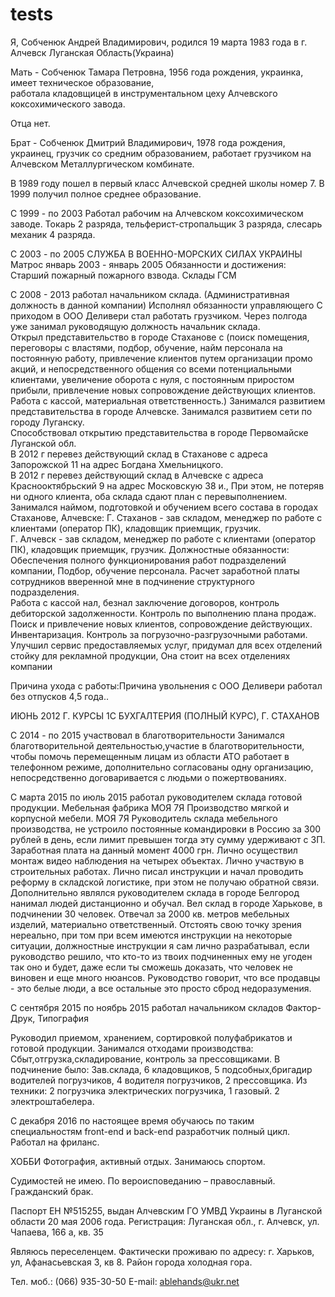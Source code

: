 # tests

Я, Собченюк Андрей Владимирович, родился 19 марта 1983 года в г. Алчевск Луганская Область(Украина)

Мать - Собченюк Тамара Петровна, 1956 года рождения, украинка, имеет техническое образование,  
работала кладовщицей в инструментальном цеху Алчевского коксохимического завода.

Отца нет.
	
Брат - Собченюк Дмитрий Владимирович, 1978 года рождения, украинец, грузчик со средним образованием, 
работает грузчиком на Алчевском Металлургическом комбинате.

В 1989 году пошел в первый класс Алчевской средней школы номер 7. В 1999 получил полное среднее образование.

С 1999 - по 2003 Работал рабочим на Алчевском коксохимическом заводе. 
Токарь 2 разряда, тельферист-стропальщик 3 разряда, слесарь механик 4 разряда.

С 2003 - по 2005 СЛУЖБА В ВОЕННО-МОРСКИХ СИЛАХ УКРАИНЫ
Матрос
январь 2003 - январь 2005
Обязанности и достижения:
Старший пожарный пожарного взвода. Склады ГСМ

С 2008 - 2013 работал начальником склада.
(Административная должность в данной компании)
Исполнял обязанности управляющего
С приходом в ООО Деливери стал работать грузчиком. 
 Через полгода уже занимал руководящую должность начальник склада.  
 Открыл представительство в городе Стаханове с (поиск помещения, переговоры с властями, подбор, 
 обучение, найм персонала на постоянную работу, привлечение клиентов путем организации промо акций, 
 и непосредственного общения со всеми потенциальными клиентами, увеличение оборота с нуля, с постоянным приростом прибыли, 
 привлечение новых сопровождение действующих клиентов. Работа с кассой, материальная ответственность.) 
 Занимался развитием представительства в городе Алчевске. Занимался развитием сети по городу Луганску.  
 Способствовал открытию представительства в городе Первомайске Луганской обл.  
 В 2012 г перевез действующий склад в Стаханове с адреса Запорожской 11 на адрес Богдана Хмельницкого.  
 В 2012 г перевез действующий склад в Алчевске с адреса Краснооктябрьский 9 на адрес Московскую 38 и., 
 При этом, не потеряв ни одного клиента, оба склада сдают план с перевыполнением.  Занимался наймом, 
 подготовкой и обучением всего состава в городах Стаханове, 
 Алчевске:  Г. Стаханов - зав складом, менеджер по работе с клиентами (оператор ПК), кладовщик приемщик, грузчик.  
 Г. Алчевск - зав складом, менеджер по работе с клиентами (оператор ПК), кладовщик приемщик, грузчик. 
 Должностные обязанности: Обеспечения полного функционирования работ подразделений компании, 
 Подбор, обучение персонала.  Расчет заработной платы сотрудников вверенной мне в подчинение структурного подразделения.  
 Работа с кассой нал, безнал заключение договоров, контроль дебиторской задолженности. Контроль по выполнению плана продаж. 
 Поиск и привлечение новых клиентов, сопровождение действующих. Инвентаризация. Контроль за погрузочно-разгрузочными работами.  
 Улучшил сервис предоставляемых услуг, придумал для всех отделений стойку для рекламной продукции, Она стоит на всех отделениях компании 

 Причина ухода с работы:Причина увольнения с ООО Деливери работал без отпусков 4,5 года.. 
 
ИЮНЬ 2012 Г. КУРСЫ 1С БУХГАЛТЕРИЯ (ПОЛНЫЙ КУРС), Г. СТАХАНОВ

 
 С 2014 - по 2015 участвовал в благотворительности
 Занимался благотворительной деятельностью,участие в благотворительности, 
 чтобы помочь перемещенным лицам из области АТО работает в телефонном режиме, 
 дополнительно согласованы одну организацию, непосредственно договаривается с людьми о пожертвованиях.

 С марта 2015 по июль 2015 работал руководителем склада готовой продукции. Мебельная фабрика МОЯ 7Я 
Производство мягкой и корпусной мебели. МОЯ 7Я
Руководитель склада мебельного производства, не устроило постоянные командировки в Россию за 300 рублей в день, 
если лимит превышен тогда эту сумму удерживают с ЗП. Заработная плата на данный момент 4000 грн. 
Лично осуществил монтаж видео наблюдения на четырех объектах.
Лично участвую в строительных работах.
Лично писал инструкции и начал проводить реформу в складской логистике, при этом не получаю обратной связи.
Дополнительно являлся руководителем склада в городе Белгород нанимал людей дистанционно и обучал.
Вел склад в городе Харькове, в подчинении 30 человек.
Отвечал за 2000 кв. метров мебельных изделий, материально ответственный.
Отстоять свою точку зрения нереально, при том при всем имеются инструкции на некоторые ситуации, 
должностные инструкции я сам лично разрабатывал, если руководство решило, что кто-то из твоих подчиненных ему не угоден так оно и будет, 
даже если ты сможешь доказать, что человек не виновен и еще много нюансов.
Руководство говорит, что все продавцы - это белые люди, а все остальные это просто сброд недоразумения. 

С сентября 2015 по ноябрь 2015 работал начальником складов Фактор-Друк, Типография

Руководил приемом, хранением, сортировкой полуфабрикатов и готовой продукции.
Занимался отходами производства:
Сбыт,отгрузка,складирование, контроль за прессовщиками.
В подчинение было:
Зав.склада, 6 кладовщиков, 5 подсобных,бригадир водителей погрузчиков, 4 водителя погрузчиков, 2 прессовщика.
Из техники:
2 погрузчика электрических погрузчика, 1 газовый. 2 электроштабелера.

С декабря 2016 по настоящее время обучаюсь по таким специальностям front-end и back-end разработчик полный цикл.
Работал на фриланс.


ХОББИ Фотография, активный отдых. Занимаюсь спортом.

Судимостей не имею. По вероисповеданию – православный.
Гражданский брак.

Паспорт ЕН №515255, выдан Алчевским ГО УМВД Украины в Луганской области 20 мая 2006 года.
Регистрация: Луганская обл., г. Алчевск, ул. Чапаева, 166 а, кв. 35

Являюсь переселенцем. 
Фактически проживаю по адресу: г. Харьков, ул, Афанасьевская 3, кв 8. Район города холодная гора.

Тел. моб.: (066) 935-30-50
Е-mail: ablehands@ukr.net



